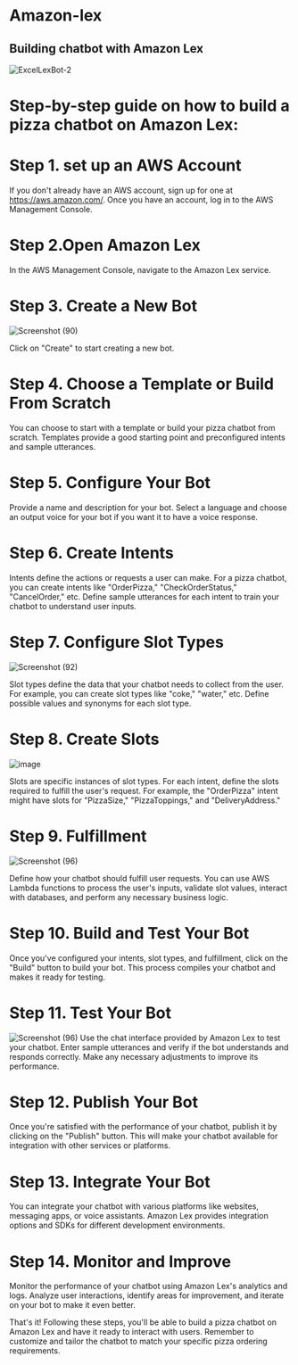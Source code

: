# **Amazon-lex**

## **Building chatbot with Amazon Lex**
![ExcelLexBot-2](https://github.com/meru88tam/Amazon-lex/assets/145996763/1c2381b8-cd05-4909-86d8-8a95430cbff0)

# Step-by-step guide on how to build a pizza chatbot on Amazon Lex:

# Step 1. set up an AWS Account

If you don't already have an AWS account, sign up for one at https://aws.amazon.com/. Once you have an account, log in to the AWS Management Console.

# Step 2.**Open Amazon Lex**

In the AWS Management Console, navigate to the Amazon Lex service.

# Step 3. **Create a New Bot**
![Screenshot (90)](https://github.com/meru88tam/Amazon-lex/assets/145996763/10a715ed-5c87-47b5-a8d0-e556f79cc1fd)

Click on "Create" to start creating a new bot.

# Step 4. **Choose a Template or Build From Scratch**

You can choose to start with a template or build your pizza chatbot from scratch. Templates provide a good starting point and preconfigured intents and sample utterances.

# Step 5. **Configure Your Bot**

Provide a name and description for your bot. Select a language and choose an output voice for your bot if you want it to have a voice response.

# Step 6. **Create Intents**

Intents define the actions or requests a user can make. For a pizza chatbot, you can create intents like "OrderPizza," "CheckOrderStatus," "CancelOrder," etc. Define sample utterances for each intent to train your chatbot to understand user inputs.

# Step 7. **Configure Slot Types**

![Screenshot (92)](https://github.com/meru88tam/Amazon-lex/assets/145996763/56ce22db-c5ff-489a-a2d6-c52d21512ee4)


Slot types define the data that your chatbot needs to collect from the user. For example, you can create slot types like "coke," "water,"  etc. Define possible values and synonyms for each slot type.

# Step 8. **Create Slots**
![image](https://github.com/meru88tam/Amazon-lex/assets/145996763/730070b4-e8d7-4097-a4f7-01b732e5a9b5)

Slots are specific instances of slot types. For each intent, define the slots required to fulfill the user's request. For example, the "OrderPizza" intent might have slots for "PizzaSize," "PizzaToppings," and "DeliveryAddress."

# Step 9. **Fulfillment**
![Screenshot (96)](https://github.com/meru88tam/Amazon-lex/assets/145996763/fa11d676-0d90-4ce4-9414-ffc23f5aa202)

Define how your chatbot should fulfill user requests. You can use AWS Lambda functions to process the user's inputs, validate slot values, interact with databases, and perform any necessary business logic.

# Step 10. **Build and Test Your Bot**

Once you've configured your intents, slot types, and fulfillment, click on the "Build" button to build your bot. This process compiles your chatbot and makes it ready for testing.

# Step 11. **Test Your Bot**
![Screenshot (96)](https://github.com/meru88tam/Amazon-lex/assets/145996763/c4326669-77c1-4fe0-ad7a-ebe1af5d0840)
Use the chat interface provided by Amazon Lex to test your chatbot. Enter sample utterances and verify if the bot understands and responds correctly. Make any necessary adjustments to improve its performance.

# Step 12. **Publish Your Bot**

Once you're satisfied with the performance of your chatbot, publish it by clicking on the "Publish" button. This will make your chatbot available for integration with other services or platforms.

# Step 13. **Integrate Your Bot**

You can integrate your chatbot with various platforms like websites, messaging apps, or voice assistants. Amazon Lex provides integration options and SDKs for different development environments.

# Step 14. **Monitor and Improve**

Monitor the performance of your chatbot using Amazon Lex's analytics and logs. Analyze user interactions, identify areas for improvement, and iterate on your bot to make it even better.

That's it! Following these steps, you'll be able to build a pizza chatbot on Amazon Lex and have it ready to interact with users. Remember to customize and tailor the chatbot to match your specific pizza ordering requirements.
